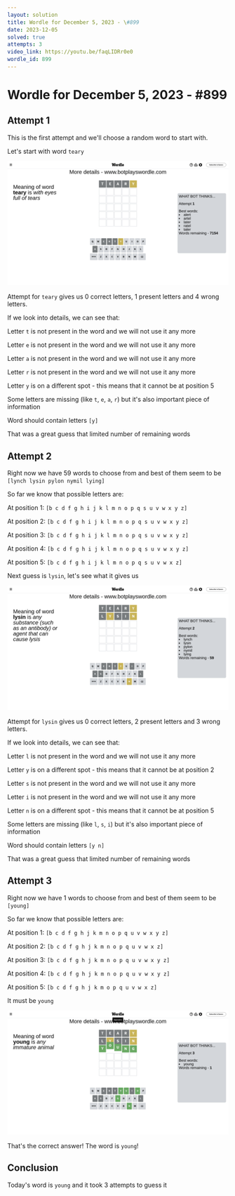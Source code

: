 ```yaml
---
layout: solution
title: Wordle for December 5, 2023 - \#899
date: 2023-12-05
solved: true
attempts: 3
video_link: https://youtu.be/faqLIDRr0e0
wordle_id: 899
---
```


# Wordle for December 5, 2023 - \#899

## Attempt 1

This is the first attempt and we'll choose a random word to start with.

Let's start with word `teary`

![Attempt 1](2023-12-05/attempt-1.png)

Attempt for `teary` gives us 0 correct letters, 1 present letters and 4 wrong letters.

If we look into details, we can see that:

Letter `t` is not present in the word and we will not use it any more

Letter `e` is not present in the word and we will not use it any more

Letter `a` is not present in the word and we will not use it any more

Letter `r` is not present in the word and we will not use it any more

Letter `y` is on a different spot - this means that it cannot be at position 5

Some letters are missing (like `t`, `e`, `a`, `r`) but it's also important piece of information

Word should contain letters `[y]`

That was a great guess that limited number of remaining words



## Attempt 2

Right now we have 59 words to choose from and best of them seem to be `[lynch lysin pylon nymil lying]`

So far we know that possible letters are:

At position 1: `[b c d f g h i j k l m n o p q s u v w x y z]`

At position 2: `[b c d f g h i j k l m n o p q s u v w x y z]`

At position 3: `[b c d f g h i j k l m n o p q s u v w x y z]`

At position 4: `[b c d f g h i j k l m n o p q s u v w x y z]`

At position 5: `[b c d f g h i j k l m n o p q s u v w x z]`

Next guess is `lysin`, let's see what it gives us

![Attempt 2](2023-12-05/attempt-2.png)

Attempt for `lysin` gives us 0 correct letters, 2 present letters and 3 wrong letters.

If we look into details, we can see that:

Letter `l` is not present in the word and we will not use it any more

Letter `y` is on a different spot - this means that it cannot be at position 2

Letter `s` is not present in the word and we will not use it any more

Letter `i` is not present in the word and we will not use it any more

Letter `n` is on a different spot - this means that it cannot be at position 5

Some letters are missing (like `l`, `s`, `i`) but it's also important piece of information

Word should contain letters `[y n]`

That was a great guess that limited number of remaining words



## Attempt 3

Right now we have 1 words to choose from and best of them seem to be `[young]`

So far we know that possible letters are:

At position 1: `[b c d f g h j k m n o p q u v w x y z]`

At position 2: `[b c d f g h j k m n o p q u v w x z]`

At position 3: `[b c d f g h j k m n o p q u v w x y z]`

At position 4: `[b c d f g h j k m n o p q u v w x y z]`

At position 5: `[b c d f g h j k m o p q u v w x z]`

It must be `young`

![Attempt 3](2023-12-05/attempt-3.png)

That's the correct answer! The word is `young`!

## Conclusion

Today's word is `young` and it took 3 attempts to guess it

